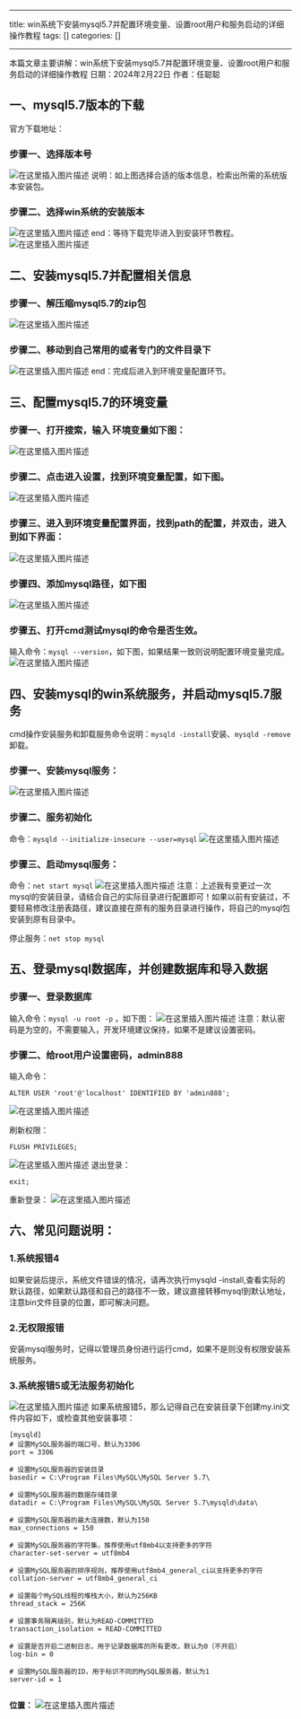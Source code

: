 
--- 
title:  win系统下安装mysql5.7并配置环境变量、设置root用户和服务启动的详细操作教程 
tags: []
categories: [] 

---
>  
 本篇文章主要讲解：win系统下安装mysql5.7并配置环境变量、设置root用户和服务启动的详细操作教程 日期：2024年2月22日 作者：任聪聪 


## 一、mysql5.7版本的下载

官方下载地址：

### 步骤一、选择版本号

<img src="https://img-blog.csdnimg.cn/direct/f24513fae3a04790addb900cb3f60d43.png" alt="在这里插入图片描述"> 说明：如上图选择合适的版本信息，检索出所需的系统版本安装包。

### 步骤二、选择win系统的安装版本

<img src="https://img-blog.csdnimg.cn/direct/2ab24996b3504753ac6234a695ac18b3.png" alt="在这里插入图片描述"> end：等待下载完毕进入到安装环节教程。 <img src="https://img-blog.csdnimg.cn/direct/a4ee4148042a4d82a20a2840a719efae.png" alt="在这里插入图片描述">

## 二、安装mysql5.7并配置相关信息

### 步骤一、解压缩mysql5.7的zip包

<img src="https://img-blog.csdnimg.cn/direct/0c481a16d0774132a4687ed21d335b83.png" alt="在这里插入图片描述">

### 步骤二、移动到自己常用的或者专门的文件目录下

<img src="https://img-blog.csdnimg.cn/direct/b0d60612799f4e9bb2e03583564915a9.png" alt="在这里插入图片描述"> end：完成后进入到环境变量配置环节。

## 三、配置mysql5.7的环境变量

### 步骤一、打开搜索，输入 环境变量如下图：

<img src="https://img-blog.csdnimg.cn/direct/059f05037d1f4f19a6563cfdbeab86e5.png" alt="在这里插入图片描述">

### 步骤二、点击进入设置，找到环境变量配置，如下图。

<img src="https://img-blog.csdnimg.cn/direct/910bbffa46f0489ca44d96720c7c1f46.png" alt="在这里插入图片描述">

### 步骤三、进入到环境变量配置界面，找到path的配置，并双击，进入到如下界面：

<img src="https://img-blog.csdnimg.cn/direct/268384d10a914b58aad2af10616dab5f.png" alt="在这里插入图片描述">

### 步骤四、添加mysql路径，如下图

<img src="https://img-blog.csdnimg.cn/direct/39ad4ffc262544e890e3431529f21071.png" alt="在这里插入图片描述">

### 步骤五、打开cmd测试mysql的命令是否生效。

输入命令：`mysql --version`，如下图，如果结果一致则说明配置环境变量完成。 <img src="https://img-blog.csdnimg.cn/direct/6700b5c33a7b4b8bbbb811126f767db3.png" alt="在这里插入图片描述">

## 四、安装mysql的win系统服务，并启动mysql5.7服务

cmd操作安装服务和卸载服务命令说明：`mysqld -install`安装、`mysqld -remove`卸载。

### 步骤一、安装mysql服务：

<img src="https://img-blog.csdnimg.cn/direct/fe47894ba10a4086bc5efe9bed8f4cdc.png" alt="在这里插入图片描述">

### 步骤二、服务初始化

命令：`mysqld --initialize-insecure --user=mysql` <img src="https://img-blog.csdnimg.cn/direct/3134bbeff9014039bc1b54b08d7a1f1b.png" alt="在这里插入图片描述">

### 步骤三、启动mysql服务：

命令：`net start mysql` <img src="https://img-blog.csdnimg.cn/direct/7ae500e6562f400e83ce4285c4d2539a.png" alt="在这里插入图片描述"> 注意：上述我有变更过一次mysql的安装目录，请结合自己的实际目录进行配置即可！如果以前有安装过，不要轻易修改注册表路径，建议直接在原有的服务目录进行操作，将自己的mysql包安装到原有目录中。

停止服务：`net stop mysql`

## 五、登录mysql数据库，并创建数据库和导入数据

### 步骤一、登录数据库

输入命令：`mysql -u root -p` ，如下图： <img src="https://img-blog.csdnimg.cn/direct/ceac7f7c44384fb389c1e0b4a6711ded.png" alt="在这里插入图片描述"> 注意：默认密码是为空的，不需要输入，开发环境建议保持，如果不是建议设置密码。

### 步骤二、给root用户设置密码，admin888

输入命令：

```
ALTER USER 'root'@'localhost' IDENTIFIED BY 'admin888';

```

<img src="https://img-blog.csdnimg.cn/direct/f5318a9835884db5978219deae3b2e96.png" alt="在这里插入图片描述">

刷新权限：

```
FLUSH PRIVILEGES; 

```

<img src="https://img-blog.csdnimg.cn/direct/8d6103f55bcd464fad1da692c121353f.png" alt="在这里插入图片描述"> 退出登录：

```
exit;

```

重新登录： <img src="https://img-blog.csdnimg.cn/direct/c31dc008b9d3464fbd16c16baab81a67.png" alt="在这里插入图片描述">

## 六、常见问题说明：

### 1.系统报错4

如果安装后提示，系统文件错误的情况，请再次执行mysqld -install,查看实际的默认路径，如果默认路径和自己的路径不一致，建议直接转移mysql到默认地址，注意bin文件目录的位置，即可解决问题。

### 2.无权限报错

安装mysql服务时，记得以管理员身份进行运行cmd，如果不是则没有权限安装系统服务。

### 3.系统报错5或无法服务初始化

<img src="https://img-blog.csdnimg.cn/direct/a4c0bc948920404f9d1684b372d43ee7.png" alt="在这里插入图片描述"> 如果系统报错5，那么记得自己在安装目录下创建my.ini文件内容如下，或检查其他安装事项：

```
[mysqld]
# 设置MySQL服务器的端口号，默认为3306
port = 3306

# 设置MySQL服务器的安装目录
basedir = C:\Program Files\MySQL\MySQL Server 5.7\

# 设置MySQL服务器的数据存储目录
datadir = C:\Program Files\MySQL\MySQL Server 5.7\mysqld\data\

# 设置MySQL服务器的最大连接数，默认为150
max_connections = 150

# 设置MySQL服务器的字符集，推荐使用utf8mb4以支持更多的字符
character-set-server = utf8mb4

# 设置MySQL服务器的排序规则，推荐使用utf8mb4_general_ci以支持更多的字符
collation-server = utf8mb4_general_ci

# 设置每个MySQL线程的堆栈大小，默认为256KB
thread_stack = 256K

# 设置事务隔离级别，默认为READ-COMMITTED
transaction_isolation = READ-COMMITTED

# 设置是否开启二进制日志，用于记录数据库的所有更改，默认为0（不开启）
log-bin = 0

# 设置MySQL服务器的ID，用于标识不同的MySQL服务器，默认为1
server-id = 1


```

**位置：** <img src="https://img-blog.csdnimg.cn/direct/c889bd23eb06409b8c9d31b51c3bacfd.png" alt="在这里插入图片描述">

